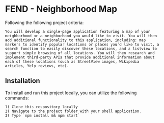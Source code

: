 # FEND - Neighborhood Map

Following the following project criteria: 

```
You will develop a single-page application featuring a map of your neighborhood or a neighborhood you would like to visit. You will then add additional functionality to this application, including: map markers to identify popular locations or places you’d like to visit, a search function to easily discover these locations, and a listview to support simple browsing of all locations. You will then research and implement third-party APIs that provide additional information about each of these locations (such as StreetView images, Wikipedia articles, Yelp reviews, etc).
```

## Installation

To install and run this project locally, you can utilize the following commands:

```
1) Clone this respository locally
2) Navigate to the project folder with your shell application.
3) Type `npm install && npm start`
```
